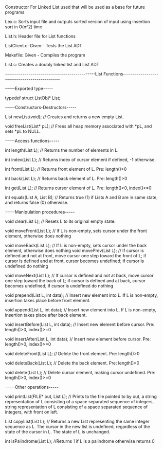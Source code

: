 

Constructor For Linked List used that will be used as a base for future programs

Lex.c:
Sorts input file and outputs sorted version of input using insertion sort in O(n^2) time

List.h:
Header file for List functions

ListClient.c:
Given - Tests the List ADT

Makefile:
Given - Compiles the program

List.c:
Creates a doubly linked list and List ADT

----------------------------------------------List Functions----------------------------------------------

-----Exported type-----

typedef struct ListObj* List;


-----Constructors-Destructors-----

List newList(void); // Creates and returns a new empty List.

void freeList(List* pL); // Frees all heap memory associated with *pL, and sets *pL to NULL.

-----Access functions-----

int length(List L); // Returns the number of elements in L.

int index(List L); // Returns index of cursor element if defined, -1 otherwise.

int front(List L); // Returns front element of L. Pre: length()>0

int back(List L); // Returns back element of L. Pre: length()>0

int get(List L); // Returns cursor element of L. Pre: length()>0, index()>=0

int equals(List A, List B); // Returns true (1) if Lists A and B are in same state, and returns false (0) otherwise.

-----Manipulation procedures-----

void clear(List L); // Resets L to its original empty state.

void moveFront(List L); // If L is non-empty, sets cursor under the front element, otherwise does nothing

void moveBack(List L); // If L is non-empty, sets cursor under the back element, otherwise does nothing
void movePrev(List L); // If cursor is defined and not at front, move cursor one step toward the front of L; if cursor is defined and at
front, cursor becomes undefined; if cursor is undefined
do nothing

void moveNext(List L); // If cursor is defined and not at back, move cursor one
step toward the back of L; if cursor is defined and at
back, cursor becomes undefined; if cursor is undefined
do nothing

void prepend(List L, int data); // Insert new element into L. If L is non-empty,
insertion takes place before front element.
 
void append(List L, int data); // Insert new element into L. If L is non-empty,
insertion takes place after back element.

void insertBefore(List L, int data); // Insert new element before cursor.
Pre: length()>0, index()>=0

void insertAfter(List L, int data); // Insert new element before cursor.
Pre: length()>0, index()>=0

void deleteFront(List L); // Delete the front element. Pre: length()>0

void deleteBack(List L); // Delete the back element. Pre: length()>0

void delete(List L); // Delete cursor element, making cursor undefined.
Pre: length()>0, index()>=0

-----Other operations-----

void printList(FILE* out, List L); // Prints to the file pointed to by out, a
string representation of L consisting
of a space separated sequence of integers,
string representation of L consisting
of a space separated sequence of integers,
with front on left.

List copyList(List L); // Returns a new List representing the same integer
sequence as L. The cursor in the new list is undefined,
regardless of the state of the cursor in L. The state
of L is unchanged.

int isPalindrome(List L); //Returns 1 if L is a palindrome otherwise returns 0
